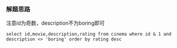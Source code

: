 ### 解题思路
注意id为奇数，description不为boring即可
```mysql
select id,movie,description,rating from cinema where id & 1 and description <> 'boring' order by rating desc
```